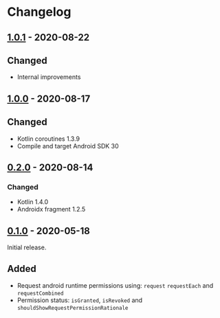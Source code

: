 # Changelog

## [1.0.1] - 2020-08-22

## Changed
- Internal improvements

## [1.0.0] - 2020-08-17

## Changed
- Kotlin coroutines 1.3.9
- Compile and target Android SDK 30

## [0.2.0] - 2020-08-14

### Changed
- Kotlin 1.4.0
- Androidx fragment 1.2.5

## [0.1.0] - 2020-05-18
Initial release.

## Added

* Request android runtime permissions using: `request` `requestEach` and `requestCombined`
* Permission status: `isGranted`, `isRevoked` and `shouldShowRequestPermissionRationale`

[1.0.1]: https://github.com/Aallam/PermissionsFlow/releases/tag/1.0.1
[1.0.0]: https://github.com/Aallam/PermissionsFlow/releases/tag/1.0.0
[0.2.0]: https://github.com/Aallam/PermissionsFlow/releases/tag/0.2.0
[0.1.0]: https://github.com/Aallam/PermissionsFlow/releases/tag/0.1.0
